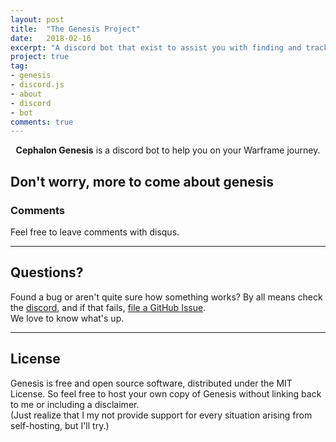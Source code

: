 ```yaml
---
layout: post
title:  "The Genesis Project"
date:   2018-02-16
excerpt: "A discord bot that exist to assist you with finding and tracking information for your journey in Warframe."
project: true
tag:
- genesis 
- discord.js
- about
- discord
- bot
comments: true
---
```


<center><b>Cephalon Genesis</b> is a discord bot to help you on your Warframe journey.</center>
     
## Don't worry, more to come about genesis

### Comments
Feel free to leave comments with disqus.

---

## Questions?

Found a bug or aren't quite sure how something works? By all means check the [discord](https://discord.gg/DuFunUv), and if that fails, [file a GitHub Issue](https://github.com/wfcd/genesis/issues/new).    
We love to know what's up.

---

## License

Genesis is free and open source software, distributed under the MIT License. So feel free to host your own copy of Genesis without linking back to me or including a disclaimer.    
(Just realize that I my not provide support for every situation arising from self-hosting, but I'll try.)